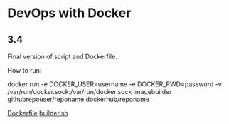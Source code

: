 # DevOps with Docker
## 3.4

Final version of script and Dockerfile.

How to run:

docker run -e DOCKER_USER=username -e DOCKER_PWD=password -v /var/run/docker.sock:/var/run/docker.sock imagebuilder githubrepouser/reponame dockerhub/reponame

[Dockerfile](Dockerfile)
[builder.sh](builder.sh)
